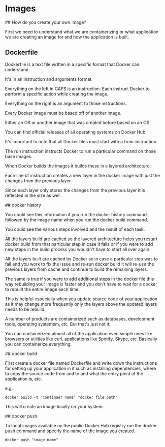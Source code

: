 # Images

## How do you create your own image?

First we need to understand what we are containerizing or what application we are creating an image for and how the application is built.

## Dockerfile

Dockerfile is a text file written in a specific format that Docker can understand.

It's in an instruction and arguments format.

Everything on the left in CAPS is an instruction. Each instruct Docker to perform a specific action while creating the image.

Everything on the right is an argument to those instructions.

Every Docker image must be based off of another image.

Either an OS or another image that was created before based on an OS.

You can find official releases of all operating systems on Docker Hub.

It's important to note that all Docker files must start with a from instruction.

The run instruction instructs Docker to run a particular command on those base images.

When Docker builds the images it builds these in a layered architecture.

Each line of instruction creates a new layer in the docker image with just the changes from the previous layer.

Since each layer only stores the changes from the previous layer it is reflected in the size as well.

## docker history

You could see this information if you run the docker history command followed by the image name when you run the docker build command.

You could see the various steps involved and the result of each task.

All the layers build are cached so the layered architecture helps you restart docker build from that particular step in case it fails or if you were to add new steps in the build process you wouldn't have to start all over again.

All the layers built are cached by Docker so in case a particular step was to fail and you work to fix the issue and re-run docker build it will re-use the previous layers from cache and continue to build the remaining layers.

The same is true if you were to add additional steps in the docker file this way rebuilding your image is faster and you don't have to wait for a docker to rebuilt the entire image each time.

This is helpful especially when you update source code of your application as it may change more frequently only the layers above the updated layers needs to be rebuild.

A number of products are containerized such as databases, development tools, operating systemsm, etc. But that's just not it.

You can containerized almost all of the application even simple ones like browsers or utilities like curl, applications like Spotify, Skype, etc. Basically you can containerize everything.

## docker build

First create a docker file named Dockerfile and write down the instructions for setting up your application in it such as installing dependencies, where to copy the source code from and to and what the entry point of the application is, etc.

e.g.

```shell
docker build -t "continaer name" "docker file path"
```

This will create an image locally on your system.

## docker push

To local images available on the public Docker Hub registry run the docker push command and specify the name of the image you created.

```shell
docker push "image name"
```
